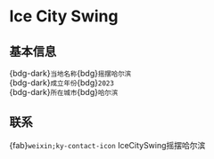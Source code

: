 # Ice City Swing

## 基本信息

{bdg-dark}`当地名称`{bdg}`摇摆哈尔滨`  
{bdg-dark}`成立年份`{bdg}`2023`  
{bdg-dark}`所在城市`{bdg}`哈尔滨`  

## 联系

{fab}`weixin;ky-contact-icon` IceCitySwing摇摆哈尔滨  
